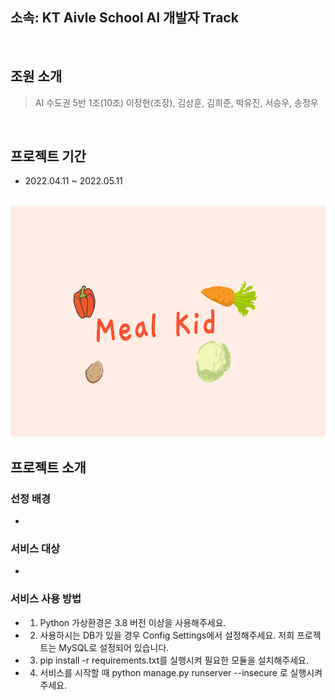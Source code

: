 ## 소속: KT Aivle School AI 개발자 Track


<br/>

## 조원 소개
 > AI 수도권 5반 1조(10조)
 > 이정현(조장), 김상훈, 김희준, 박유진, 서승우, 송정우

<br/>

## 프로젝트 기간
 - 2022.04.11 ~ 2022.05.11


<br/>
<img src="static\images\logo.png"  width="700" height="370">

## 프로젝트 소개
### 선정 배경
 -

### 서비스 대상
 -


### 서비스 사용 방법
 - 1. Python 가상환경은 3.8 버전 이상을 사용해주세요.
 - 2. 사용하시는 DB가 있을 경우 Config Settings에서 설정해주세요. 저희 프로젝트는 MySQL로 설정되어 있습니다.
 - 3. pip install -r requirements.txt를 실행시켜 필요한 모듈을 설치해주세요.
 - 4. 서비스를 시작할 때 python manage.py runserver --insecure 로 실행시켜주세요.
